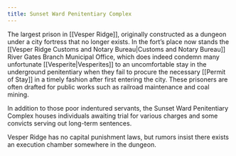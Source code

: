 ```yaml
---
title: Sunset Ward Penitentiary Complex
---
```


The largest prison in [[Vesper Ridge]], originally constructed as a dungeon under a city fortress that no longer exists. In the fort’s place now stands the [[Vesper Ridge Customs and Notary Bureau|Customs and Notary Bureau]] River Gates Branch Municipal Office, which does indeed condemn many unfortunate [[Vesperite|Vesperites]] to an uncomfortable stay in the underground penitentiary when they fail to procure the necessary [[Permit of Stay]] in a timely fashion after first entering the city. These prisoners are often drafted for public works such as railroad maintenance and coal mining.

In addition to those poor indentured servants, the Sunset Ward Penitentiary Complex houses individuals awaiting trial for various charges and some convicts serving out long-term sentences.

Vesper Ridge has no capital punishment laws, but rumors insist there exists an execution chamber somewhere in the dungeon.